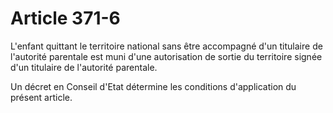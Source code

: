 # Article 371-6

<p>L'enfant quittant le territoire national sans être accompagné d'un titulaire de l'autorité parentale est muni d'une autorisation de sortie du territoire signée d'un titulaire de l'autorité parentale.</p><p>Un décret en Conseil d'Etat détermine les conditions d'application du présent article.</p>